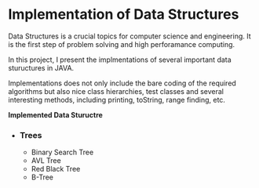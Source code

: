 # Implementation of Data Structures

Data Structures is a crucial topics for computer science and engineering. It is the first step of problem solving and high perforamance computing.  

In this project, I present the implmentations of several important data stuructures in JAVA. 

Implementations does not only include the bare coding of the required algorithms but also  nice class hierarchies, test classes and several interesting methods, including printing, toString, range finding, etc.

<b>Implemented Data Stuructre</b>
<ul>
  <li>
    <h3>Trees</h3>
    <ul>
      <li>Binary Search Tree</li>
      <li>AVL Tree</li>
      <li>Red Black Tree</li>
      <li>B-Tree</li>
    </ul>
  </li>
  
</ul>


